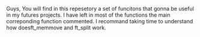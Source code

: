 Guys,
You will find in this repesetory a set of funcitons that gonna be useful in my futures projects. I have left in most of the functions the main correponding function commented. I recommand taking time to understand how doesft_memmove and ft_split work.
